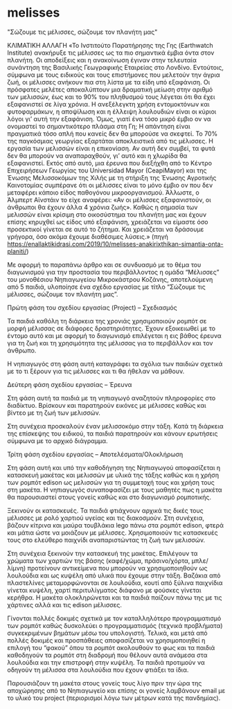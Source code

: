 # melisses
"Σώζουμε τις μέλισσες, σώζουμε τον πλανήτη μας"

ΚΛΙΜΑΤΙΚΗ ΑΛΛΑΓΗ
«Το Ινστιτούτο Παρατήρησης της Γης (Earthwatch Institute) ανακήρυξε τις μέλισσες ως τα πιο σημαντικά έμβια όντα στον πλανήτη. Οι αποδείξεις και η ανακοίνωση έγιναν στην τελευταία συνάντηση της Βασιλικής Γεωγραφικής Εταιρείας στο Λονδίνο. Εντούτοις, σύμφωνα με τους ειδικούς και τους επιστήμονες που μελετούν την άγρια ζωή, οι μέλισσες ανήκουν πια στη λίστα με τα είδη υπό εξαφάνιση.
Οι πρόσφατες μελέτες αποκαλύπτουν μια δραματική μείωση στην αριθμό των μελισσών, έως και το 90% του πληθυσμού τους λέγεται ότι θα έχει εξαφανιστεί σε λίγα χρόνια. Η ανεξέλεγκτη χρήση εντομοκτόνων και φυτοφαρμάκων, η αποψίλωση και η έλλειψη λουλουδιών είναι οι κύριοι λόγοι γι’ αυτή την εξαφάνιση.
Όμως, γιατί ένα τόσο μικρό έμβιο ον να ονομαστεί το σημαντικότερο πλάσμα στη Γη; Η απάντηση είναι πραγματικά τόσο απλή που κανείς δεν θα μπορούσε να σκεφτεί. Το 70% της παγκόσμιας γεωργίας εξαρτάται αποκλειστικά από τις μέλισσες.
Η εργασία των μελισσών είναι η επικονίαση. Αν αυτή δεν συμβεί, τα φυτά δεν θα μπορούν να αναπαραχθούν, γι’ αυτό και η χλωρίδα θα εξαφανιστεί. Εκτός από αυτό, μια έρευνα που διεξήχθη από το Κέντρο Επιχειρήσεων Γεωργίας του Universidad Mayor (CeapiMayor) και της Ένωσης Μελισσοκόμων της Χιλής με τη στήριξη της Ένωσης Αγροτικής Καινοτομίας συμπέρανε ότι οι μέλισσες είναι το μόνο έμβιο ον που δεν μεταφέρει κάποιο είδος παθογόνου μικροοργανισμού.
Άλλωστε, ο Άλμπερτ Αϊνστάιν το είχε αναφέρει: «Αν οι μέλισσες εξαφανιστούν, οι άνθρωποι θα έχουν άλλα 4 χρόνια ζωής». Καθώς η σημασία των μελισσών είναι κρίσιμη στο οικοσύστημα του πλανήτη μας και έχουν επίσης κηρυχθεί ως είδος υπό εξαφάνιση, χρειάζεται να είμαστε όσο προσεκτικοί γίνεται σε αυτό το ζήτημα. Και χρειάζεται να δράσουμε γρήγορα, όσο ακόμα έχουμε διαθέσιμες λύσεις.» (πηγή https://enallaktikidrasi.com/2019/10/melisses-anakirixthikan-simantia-onta-planiti/)


Με αφορμή το παραπάνω άρθρο και σε συνδυασμό με το θέμα του διαγωνισμού για την προστασία του περιβάλλοντος η ομάδα “Μέλισσες” του μονοθέσιου Νηπιαγωγείου Μικροκάστρου Κοζάνης, αποτελούμενη από 5 παιδιά, υλοποίησε ένα σχέδιο εργασίας με τίτλο “Σώζουμε τις μέλισσες, σώζουμε τον πλανήτη μας”.

Πρώτη φάση του σχεδίου εργασίας (Project) – Σχεδιασμός

Τα παιδιά καθόλη τη διάρκεια της χρονιάς χρησιμοποιούν ρομπότ σε μορφή μέλισσας σε διάφορες δραστηριότητες. Έχουν εξοικειωθεί με το έντομο αυτό και με αφορμή το διαγωνισμό επιλέγεται η εις βάθος έρευνα για τη ζωή και τη χρησιμότητα της μέλισσας για το περιβάλλον και τον άνθρωπο.

Η νηπιαγωγός στη φάση αυτή καταγράφει τα σχόλια των παιδιών σχετικά με το τι ξέρουν για τις μέλισσες και τι θα ήθελαν να μάθουν.

Δεύτερη φάση σχεδίου εργασίας – Έρευνα

Στη φάση αυτή τα παιδιά με τη νηπιαγωγό αναζητούν πληροφορίες στο διαδίκτυο. Βρίσκουν και παρατηρούν εικόνες με μέλισσες καθώς και βίντεο με τη ζωή των μελισσών.

Στη συνέχεια προσκαλούν έναν μελισσοκόμο στην τάξη. Κατά τη διάρκεια της επίσκεψης του ειδικού, τα παιδιά παρατηρούν και κάνουν ερωτήσεις σύμφωνα με το αρχικό διάγραμμα.

Τρίτη φάση σχεδίου εργασίας – Αποτελέσματα/Ολοκλήρωση

Στη φάση αυτή και υπό την καθοδήγηση της Νηπιαγωγού αποφασίζεται η κατασκευή μακέτας και μελισσών με υλικά της τάξης καθώς και η χρήση των ρομπότ edison ως μελισσών για τη συμμετοχή τους και χρήση τους στη μακέτα. Η νηπιαγωγός συναποφασίζει με τους μαθητές πως η μακέτα θα παρουσιαστεί στους γονείς καθώς και στο διαγωνισμό ρομποτικής.

Ξεκινούν οι κατασκευές. Τα παιδιά φτιάχνουν αρχικά τις δικές τους μέλισσες με ρολό χαρτιού υγείας και τις διακοσμούν. Στη συνέχεια, βάζουν κίτρινα και μαύρα τουβλάκια lego πάνω στα ρομπότ edison, φτερά και μάτια ώστε να μοιάζουν με μέλισσες. Χρησιμοποιούν τις κατασκευές τους στο ελεύθερο παιχνίδι αναπαριστώντας τη ζωή των μελισσών.

Στη συνέχεια ξεκινούν την κατασκευή της μακέτας. Επιλέγουν τα χρώματα των χαρτιών της βάσης (καφέ/χώμα, πράσινο/χόρτα, μπλε/λίμνη) προτείνουν αντικείμενα που μπορούν να χρησιμοποιηθούν ως λουλούδια και ως κυψέλη από υλικά που έχουμε στην τάξη. Βαζάκια από πλαστελίνες μεταμορφώνονται σε λουλούδια, κουτί από ξύλινα παιχνίδια γίνεται κυψέλη, χαρτί περιτυλίγματος διάφανο με φούσκες γίνεται κερήθρα. Η μακέτα ολοκληρώνεται και τα παιδιά παίζουν πάνω της με τις χάρτινες αλλά και τις edison μέλισσες.

Γίνονται πολλές δοκιμές σχετικά με τον καταλληλότερο προγραμματισμό των ρομπότ καθώς δυσκολεύει ο προγραμματισμός (τεχνικά προβλήματα) συγκεκριμένων βημάτων μέσω του υπολογιστή. Τελικά, και μετά από πολλές δοκιμές και προσπάθειες αποφασίζεται να χρησιμοποιηθεί η επιλογή του “φακού” όπου τα ρομπότ ακολουθούν το φως και τα παιδιά καθοδηγούν τα ρομπότ στη διαδρομή που θέλουν αυτά ανάμεσα στα λουλούδια και την επιστροφή στην κυψέλη. Τα παιδιά προτιμούν να οδηγούν τη μέλισσα στα λουλούδια που έχουν φτιάξει τα ίδια.

Παρουσιάζουν τη μακέτα στους γονείς τους λίγο πριν την ώρα της αποχώρησης από το Νηπιαγωγείο και επίσης οι γονείς λαμβάνουν email με το υλικό του project (περιορισμοί λόγω των μέτρων κατά της πανδημίας).
